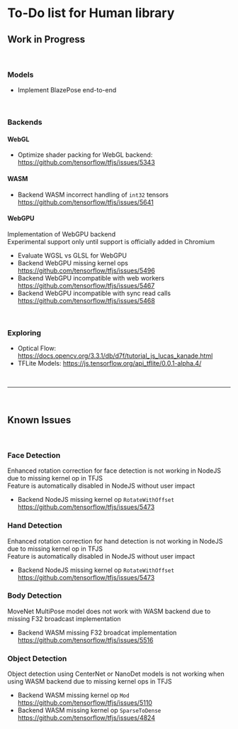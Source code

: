 # To-Do list for Human library

## Work in Progress

<br>

### Models

- Implement BlazePose end-to-end

<br>

### Backends

#### WebGL
- Optimize shader packing for WebGL backend:  
  <https://github.com/tensorflow/tfjs/issues/5343>  

#### WASM

- Backend WASM incorrect handling of `int32` tensors  
  <https://github.com/tensorflow/tfjs/issues/5641>

#### WebGPU

Implementation of WebGPU backend  
Experimental support only until support is officially added in Chromium

- Evaluate WGSL vs GLSL for WebGPU  
- Backend WebGPU missing kernel ops
  <https://github.com/tensorflow/tfjs/issues/5496>
- Backend WebGPU incompatible with web workers
  <https://github.com/tensorflow/tfjs/issues/5467>
- Backend WebGPU incompatible with sync read calls
  <https://github.com/tensorflow/tfjs/issues/5468>


<br>

### Exploring

- Optical Flow: <https://docs.opencv.org/3.3.1/db/d7f/tutorial_js_lucas_kanade.html>
- TFLite Models: <https://js.tensorflow.org/api_tflite/0.0.1-alpha.4/>

<br><hr><br>

## Known Issues

<br>

### Face Detection

Enhanced rotation correction for face detection is not working in NodeJS due to missing kernel op in TFJS  
Feature is automatically disabled in NodeJS without user impact  

- Backend NodeJS missing kernel op `RotateWithOffset`  
  <https://github.com/tensorflow/tfjs/issues/5473>  

### Hand Detection

Enhanced rotation correction for hand detection is not working in NodeJS due to missing kernel op in TFJS  
Feature is automatically disabled in NodeJS without user impact  

- Backend NodeJS missing kernel op `RotateWithOffset`  
  <https://github.com/tensorflow/tfjs/issues/5473>  

### Body Detection

MoveNet MultiPose model does not work with WASM backend due to missing F32 broadcast implementation

- Backend WASM missing F32 broadcat implementation  
  <https://github.com/tensorflow/tfjs/issues/5516>  

### Object Detection

Object detection using CenterNet or NanoDet models is not working when using WASM backend due to missing kernel ops in TFJS  

- Backend WASM missing kernel op `Mod`  
  <https://github.com/tensorflow/tfjs/issues/5110>  
- Backend WASM missing kernel op `SparseToDense`  
  <https://github.com/tensorflow/tfjs/issues/4824>  
